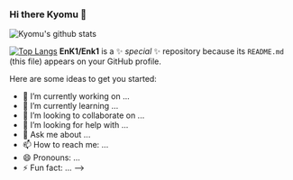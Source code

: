 ### Hi there Kyomu 👋
![Kyomu's github stats](https://github-readme-stats.vercel.app/api?username=EnK1&show_icons=true&count_private=true&theme=vue-dark)


[![Top Langs](https://github-readme-stats.vercel.app/api/top-langs/?username=EnK1&theme=vue-dark)](https://github.com/plexpt)
**EnK1/Enk1** is a ✨ _special_ ✨ repository because its `README.md` (this file) appears on your GitHub profile.

Here are some ideas to get you started:

- 🔭 I’m currently working on ...
- 🌱 I’m currently learning ...
- 👯 I’m looking to collaborate on ...
- 🤔 I’m looking for help with ...
- 💬 Ask me about ...
- 📫 How to reach me: ...
- 😄 Pronouns: ...
- ⚡ Fun fact: ...
-->
